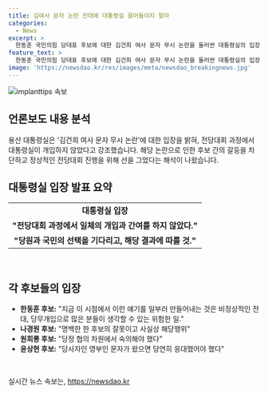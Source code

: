```yaml
---
title: 김여사 문자 논란 전대에 대통령실 끌어들이지 말라
categories:
  - News
excerpt: >
  한동훈 국민의힘 당대표 후보에 대한 김건희 여사 문자 무시 논란을 둘러싼 대통령실의 입장을 밝히면서, 전당대회 과정에 대한 중립성을 강조하며 각 후보들에게 주의를 당부했다. 이로써 대통령실은 논란의 확산을 막고 후보들 간의 갈등을 완화하기 위한 조치로 인식되고 있다. 한동훈 후보의 논란과 각 후보들의 반응에 대한 내용도 포함되어 있으며, 대중들의 이목을 끌 수 있는 핵심적인 내용이 담겨있다.
feature_text: >
  한동훈 국민의힘 당대표 후보에 대한 김건희 여사 문자 무시 논란을 둘러싼 대통령실의 입장을 밝히면서, 전당대회 과정에 대한 중립성을 강조하며 각 후보들에게 주의를 당부했다. 이로써 대통령실은 논란의 확산을 막고 후보들 간의 갈등을 완화하기 위한 조치로 인식되고 있다. 한동훈 후보의 논란과 각 후보들의 반응에 대한 내용도 포함되어 있으며, 대중들의 이목을 끌 수 있는 핵심적인 내용이 담겨있다.
image: 'https://newsdao.kr/res/images/meta/newsdao_breakingnews.jpg'
---
```


<p><img src="https://newsdao.kr/res/images/meta/newsdao_breakingnews.jpg" alt="implanttips 속보" /></p>

<h2 data-ke-size="size26">언론보도 내용 분석</h2>

<p data-ke-size="size16">용산 대통령실은 '김건희 여사 문자 무시 논란'에 대한 입장을 밝혀, 전당대회 과정에서 대통령실이 개입하지 않았다고 강조했습니다. 해당 논란으로 인한 후보 간의 갈등을 차단하고 정상적인 전당대회 진행을 위해 선을 그었다는 해석이 나왔습니다.</p>

<h2 data-ke-size="size26">대통령실 입장 발표 요약</h2>

<table>
    <tr>
        <td style="text-align: center; height: 17px;"><b>대통령실 입장</b></td>
    </tr>
    <tr>
        <td style="text-align: center; height: 17px;"><b>"전당대회 과정에서 일체의 개입과 간여를 하지 않았다."</b></td>
    </tr>
    <tr>
        <td style="text-align: center; height: 17px;"><b>"당원과 국민의 선택을 기다리고, 해당 결과에 따를 것."</b></td>
    </tr>
</table>

<p data-ke-size="size16">&nbsp;</p>

<h2 data-ke-size="size26">각 후보들의 입장</h2>

<ul>
    <li><b>한동훈 후보:</b> "지금 이 시점에서 이런 얘기를 일부러 만들어내는 것은 비정상적인 전대, 당무개입으로 많은 분들이 생각할 수 있는 위험한 일."</li>
    <li><b>나경원 후보:</b> "명백한 한 후보의 잘못이고 사실상 해당행위"</li>
    <li><b>원희룡 후보:</b> "당정 협의 차원에서 숙의해야 했다"</li>
    <li><b>윤상현 후보:</b> "당사자인 영부인 문자가 왔으면 당연히 응대했어야 했다"</li>
</ul>

<p data-ke-size="size16">&nbsp;</p>
실시간 뉴스 속보는, <a href="https://newsdao.kr" rel="dofollow">https://newsdao.kr</a>


